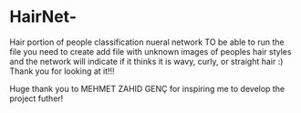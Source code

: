 # HairNet-
Hair portion of people classification nueral network
TO be able to run the file you need to create add file with unknown images of peoples hair styles and the network will indicate if it thinks it is wavy, curly, or straight hair :) 
Thank you for looking at it!!!

Huge thank you to MEHMET ZAHID GENÇ for inspiring me to develop the project futher!
